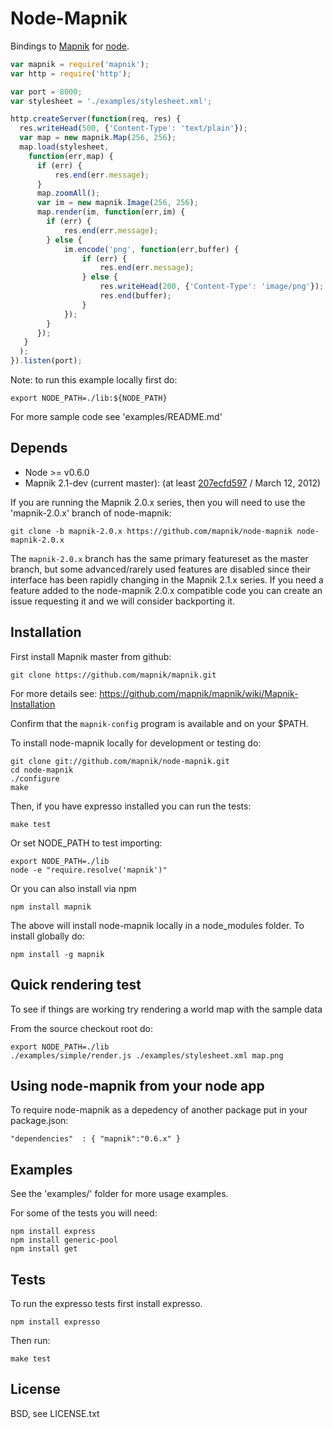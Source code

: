 
# Node-Mapnik
      
Bindings to [Mapnik](http://mapnik.org) for [node](http://nodejs.org).
  
```js
var mapnik = require('mapnik');
var http = require('http');

var port = 8000;
var stylesheet = './examples/stylesheet.xml';

http.createServer(function(req, res) {
  res.writeHead(500, {'Content-Type': 'text/plain'});
  var map = new mapnik.Map(256, 256);
  map.load(stylesheet,
    function(err,map) {
      if (err) {
          res.end(err.message);
      }
      map.zoomAll();
      var im = new mapnik.Image(256, 256);
      map.render(im, function(err,im) {
        if (err) {
            res.end(err.message);
        } else {
            im.encode('png', function(err,buffer) {
                if (err) {
                    res.end(err.message);
                } else {
                    res.writeHead(200, {'Content-Type': 'image/png'});
                    res.end(buffer);
                }
            });
        }
      });
   }
  );
}).listen(port);
```

Note: to run this example locally first do:

    export NODE_PATH=./lib:${NODE_PATH}

For more sample code see 'examples/README.md'


## Depends

* Node >= v0.6.0
* Mapnik 2.1-dev (current master): (at least [207ecfd597](https://github.com/mapnik/mapnik/commit/207ecfd597d70a9fcc1b3c8e768049658e4085fc) / March 12, 2012)

If you are running the Mapnik 2.0.x series, then you will need to use the 'mapnik-2.0.x' branch of node-mapnik:

```
git clone -b mapnik-2.0.x https://github.com/mapnik/node-mapnik node-mapnik-2.0.x
```

The `mapnik-2.0.x` branch has the same primary featureset as the master branch, but some advanced/rarely used features are disabled since their interface has been rapidly changing in the Mapnik 2.1.x series. If you need a feature added to the node-mapnik 2.0.x compatible code you can create an issue requesting it and we will consider backporting it.


## Installation

First install Mapnik master from github:

    git clone https://github.com/mapnik/mapnik.git

For more details see: https://github.com/mapnik/mapnik/wiki/Mapnik-Installation

Confirm that the `mapnik-config` program is available and on your $PATH.

To install node-mapnik locally for development or testing do:

    git clone git://github.com/mapnik/node-mapnik.git
    cd node-mapnik
    ./configure
    make

Then, if you have expresso installed you can run the tests:

    make test

Or set NODE_PATH to test importing:

    export NODE_PATH=./lib
    node -e "require.resolve('mapnik')"

Or you can also install via npm
  
    npm install mapnik

The above will install node-mapnik locally in a node_modules folder. To install globally do:

    npm install -g mapnik


## Quick rendering test

To see if things are working try rendering a world map with the sample data
  
From the source checkout root do:
  
    export NODE_PATH=./lib
    ./examples/simple/render.js ./examples/stylesheet.xml map.png


## Using node-mapnik from your node app

To require node-mapnik as a depedency of another package put in your package.json:

    "dependencies"  : { "mapnik":"0.6.x" }

  
## Examples

See the 'examples/' folder for more usage examples.

For some of the tests you will need:

    npm install express
    npm install generic-pool
    npm install get


## Tests

To run the expresso tests first install expresso.
  
    npm install expresso
  
Then run:
  
    make test


## License

  BSD, see LICENSE.txt